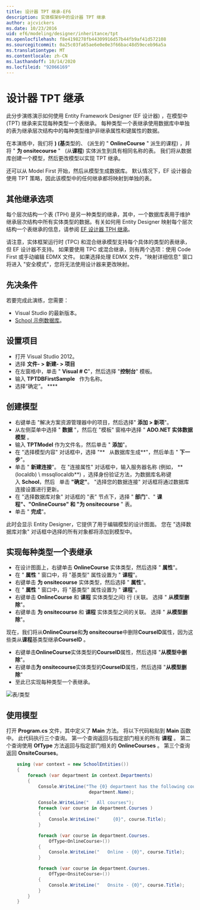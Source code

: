 ```yaml
---
title: 设计器 TPT 继承-EF6
description: 实体框架6中的设计器 TPT 继承
author: ajcvickers
ms.date: 10/23/2016
uid: ef6/modeling/designer/inheritance/tpt
ms.openlocfilehash: f8e4198278fb44309916d57b44fb9af41d572108
ms.sourcegitcommit: 0a25c03fa65ae6e0e0e3f66bac48d59eceb96a5a
ms.translationtype: MT
ms.contentlocale: zh-CN
ms.lasthandoff: 10/14/2020
ms.locfileid: "92066169"
---
```

# <a name="designer-tpt-inheritance"></a>设计器 TPT 继承
此分步演练演示如何使用 Entity Framework Designer (EF 设计器) ，在模型中 (TPT) 继承来实现每种类型一个表继承。 每种类型一个表继承使用数据库中单独的表为继承层次结构中的每种类型维护非继承属性和键属性的数据。

在本演练中，我们将 **)  (基**类型的、 (派生的 " **OnlineCourse** " 派生的课程) ，并将 " **为 onsitecourse** "   (从**课程**) 实体派生到具有相同名称的表。 我们将从数据库创建一个模型，然后更改模型以实现 TPT 继承。

还可以从 Model First 开始，然后从模型生成数据库。 默认情况下，EF 设计器会使用 TPT 策略，因此该模型中的任何继承都将映射到单独的表。

## <a name="other-inheritance-options"></a>其他继承选项

每个层次结构一个表 (TPH) 是另一种类型的继承，其中，一个数据库表用于维护继承层次结构中所有实体类型的数据。有关如何用 Entity Designer 映射每个层次结构一个表继承的信息，请参阅 [EF 设计器 TPH 继承](xref:ef6/modeling/designer/inheritance/tph)。 

请注意，实体框架运行时 (TPC) 和混合继承模型支持每个具体的类型的表继承，但 EF 设计器不支持。 如果要使用 TPC 或混合继承，则有两个选项：使用 Code First 或手动编辑 EDMX 文件。 如果选择处理 EDMX 文件，"映射详细信息" 窗口将进入 "安全模式"，您将无法使用设计器来更改映射。

## <a name="prerequisites"></a>先决条件

若要完成此演练，您需要：

- Visual Studio 的最新版本。
- [School 示例数据库](xref:ef6/resources/school-database)。

## <a name="set-up-the-project"></a>设置项目

-   打开 Visual Studio 2012。
-   选择 **文件- &gt; 新建- &gt; 项目**
-   在左窗格中，单击 " **Visual \# C**"，然后选择 "**控制台**" 模板。
-   输入 **TPTDBFirstSample**   作为名称。
-   选择“确定”。 ****

## <a name="create-a-model"></a>创建模型

-   右键单击 "解决方案资源管理器中的项目，然后选择" **添加 &gt; 新项**"。
-   从左侧菜单中选择 " **数据** "，然后在 "模板" 窗格中选择 " **ADO.NET 实体数据模型** 。
-   输入 **TPTModel** 作为文件名，然后单击 " **添加**"。
-   在 "选择模型内容" 对话框中，选择 "**   从数据库生成**"，然后单击 " **下一步**"。
-   单击 " **新建连接**"。
    在 "连接属性" 对话框中，输入服务器名称 (例如， ** (localdb) \\ mssqllocaldb**) ，选择身份验证方法，为数据库名称键入 **School**，然后   单击 **"确定"**。
    "选择您的数据连接" 对话框将通过数据库连接设置进行更新。
-   在 "选择数据库对象" 对话框的 "表" 节点下，选择 " **部门**"、" **课程"、"OnlineCourse" 和 "为 onsitecourse** " 表。
-   单击 " **完成**"。

此时会显示 Entity Designer，它提供了用于编辑模型的设计图面。 您在 "选择数据库对象" 对话框中选择的所有对象都将添加到模型中。

## <a name="implement-table-per-type-inheritance"></a>实现每种类型一个表继承

-   在设计图面上，右键单击 **OnlineCourse** 实体类型，然后选择 " **属性**"。
-   在 " **属性** " 窗口中，将 "基类型" 属性设置为 " **课程**"。
-   右键单击 **为 onsitecourse** 实体类型，然后选择 " **属性**"。
-   在 " **属性** " 窗口中，将 "基类型" 属性设置为 " **课程**"。
-   右键单击 **OnlineCourse** 和 **课程** 实体类型之间) 行 (关联。
    选择 " **从模型删除**"。
-   右键单击 **为 onsitecourse** 和 **课程** 实体类型之间的关联。
    选择 " **从模型删除**"。

现在，我们将从**OnlineCourse**和**为 onsitecourse**中删除**CourseID**属性，因为这些类从**课程**基类型继承**CourseID** 。

-   右键单击**OnlineCourse**实体类型的**CourseID**属性，然后选择 "**从模型中删除**"。
-   右键单击**为 onsitecourse**实体类型的**CourseID**属性，然后选择 "**从模型删除**"
-   至此已实现每种类型一个表继承。

![表/类型](~/ef6/media/tpt.png)

## <a name="use-the-model"></a>使用模型

打开 **Program.cs** 文件，其中定义了 **Main** 方法。 将以下代码粘贴到 **Main** 函数中。 此代码执行三个查询。 第一个查询返回与指定部门相关的所有 **课程** 。 第二个查询使用 **OfType** 方法返回与指定部门相关的 **OnlineCourses** 。 第三个查询返回 **OnsiteCourses**。

``` csharp
    using (var context = new SchoolEntities())
    {
        foreach (var department in context.Departments)
        {
            Console.WriteLine("The {0} department has the following courses:",
                               department.Name);

            Console.WriteLine("   All courses");
            foreach (var course in department.Courses )
            {
                Console.WriteLine("     {0}", course.Title);
            }

            foreach (var course in department.Courses.
                OfType<OnlineCourse>())
            {
                Console.WriteLine("   Online - {0}", course.Title);
            }

            foreach (var course in department.Courses.
                OfType<OnsiteCourse>())
            {
                Console.WriteLine("   Onsite - {0}", course.Title);
            }
        }
    }
```
